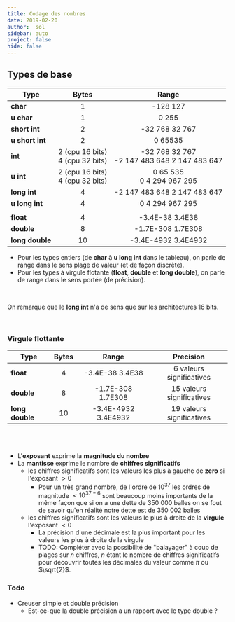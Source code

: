 ```yaml
---
title: Codage des nombres
date: 2019-02-20
author:  sol
sidebar: auto
project: false
hide: false
---
```


## Types de base

| Type            |                Bytes                 |                                                      Range                                                       |
| --------------- | :----------------------------------: | :--------------------------------------------------------------------------------------------------------------: |
| **char**        |                  1                   |                                         -128 <Fa fa="arrow-right"/> 127                                          |
| **u char**      |                  1                   |                                           0 <Fa fa="arrow-right"/> 255                                           |
| **short int**   |                  2                   |                                      -32 768 <Fa fa="arrow-right"/> 32 767                                       |
| **u short int** |                  2                   |                                          0 <Fa fa="arrow-right"/> 65535                                          |
| **int**         | 2 (cpu 16 bits) <br> 4 (cpu 32 bits) | -32 768 <Fa fa="arrow-right"/>  32 767 <br> <st c="r"> -2 147 483 648 <Fa fa="arrow-right"/> 2 147 483 647 </st> |
| **u int**       | 2 (cpu 16 bits) <br> 4 (cpu 32 bits) |          0 <Fa fa="arrow-right"/>  65 535 <br> <st c="b"> 0 <Fa fa="arrow-right"/> 4 294 967 295 </st>           |
| **long int**    |                  4                   |                      <st c="r"> -2 147 483 648 <Fa fa="arrow-right"/>  2 147 483 647 </st>                       |
| **u long int**  |                  4                   |                             <st c="b"> 0 <Fa fa="arrow-right"/>  4 294 967 295 </st>                             |
|                 |                                      |                                                                                                                  |
| **float**       |                  4                   |                                      -3.4E-38 <Fa fa="arrow-right"/> 3.4E38                                      |
| **double**      |                  8                   |                                     -1.7E-308 <Fa fa="arrow-right"/> 1.7E308                                     |
| **long double** |                  10                  |                                    -3.4E-4932 <Fa fa="arrow-right"/> 3.4E4932                                    |


* Pour les types entiers (de **char** à **u long int** dans le tableau), on parle de range dans le sens plage de valeur (et de façon discrète).
* Pour les types à virgule flotante (**float**, **double** et **long double**), on parle de range dans le sens portée (de précision).


<br>

<Container type="warning">

On remarque que le **long int** n'a de sens que sur les architectures 16 bits.

</Container>

<br>

### Virgule flottante


| Type            | Bytes |                   Range                    |         Precision          |
| --------------- | :---: | :----------------------------------------: | :------------------------: |
| **float**       |   4   |   -3.4E-38 <Fa fa="arrow-right"/> 3.4E38   | 6   valeurs significatives |
| **double**      |   8   |  -1.7E-308 <Fa fa="arrow-right"/> 1.7E308  | 15  valeurs significatives |
| **long double** |  10   | -3.4E-4932 <Fa fa="arrow-right"/> 3.4E4932 | 19  valeurs significatives |


<Col proportions="6/6" vAlign="0">
<template slot="left">

<tr>
<td class="cell"> 52.3 </td>
<td class="cell"> = </td>
<td class="cell"> <st c="r">-</st> <st c="b">5.23</st> E<st c="g">1</st> </td>
</tr>

<tr>
<td class="cell"> 523 000.0 </td>
<td class="cell"> = </td>
<td class="cell"> <st c="r">+</st> <st c="b">5.23</st> E<st c="g">5</st> </td>
</tr>

<tr>
<td class="cell"> -0.000523 </td>
<td class="cell"> = </td>
<td class="cell"> <st c="r">-</st> <st c="b">5.23</st> E<st c="g">-4</st> </td>
</tr>

</template>
<template slot="right">

* <st c="r">signe</st>
* <st c="b">mantisse</st>
* <st c="g">exposant</st>

</template>
</Col>

<br>

<style>
.cell { background-color: white; border: white;}
</style>

<br>

* L'**exposant** exprime la **magnitude du nombre**
* La **mantisse** exprime le nombre de **chiffres significatifs**
  * les chiffres significatifs sont les valeurs les plus à gauche de **zero** si l'exposant $>0$
    * Pour un très grand nombre, de l'ordre de $10^{37}$ les ordres de magnitude $< 10^{37-6}$ sont beaucoup moins importants de la même façon que si on a une dette de 350 000 balles on se fout de savoir qu'en réalité notre dette est de 350 002 balles
  * les chiffres significatifs sont les valeurs le plus à droite de la **virgule** l'exposant $<0$
    * La précision d'une décimale est la plus important pour les valeurs les plus à droite de la virgule
    * <st c="r">TODO: Compléter avec la possibilité de "balayager" à coup de plages sur $n$ chiffres, $n$ étant le nombre de chiffres significatifs pour découvrir toutes les décimales du valeur comme $\pi$ ou $\sqrt{2}$.</st>





### Todo

* Creuser simple et double précision
  * <st c="b">Est-ce-que la double précision a un rapport avec le type double ?</st>